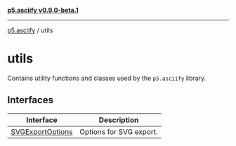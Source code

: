 [**p5.asciify v0.9.0-beta.1**](../../../README.md)

***

[p5.asciify](../../../README.md) / utils

# utils

Contains utility functions and classes used by the `p5.asciify` library.

## Interfaces

| Interface | Description |
| ------ | ------ |
| [SVGExportOptions](interfaces/SVGExportOptions.md) | Options for SVG export. |

